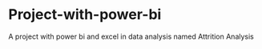 # Project-with-power-bi
A project with power bi and excel in data analysis named Attrition Analysis
